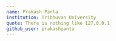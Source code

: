 ```yaml
---
name: Prakash Panta
institution: Tribhuvan University
quote: There is nothing like 127.0.0.1
github_user: prakashpanta
---
```

